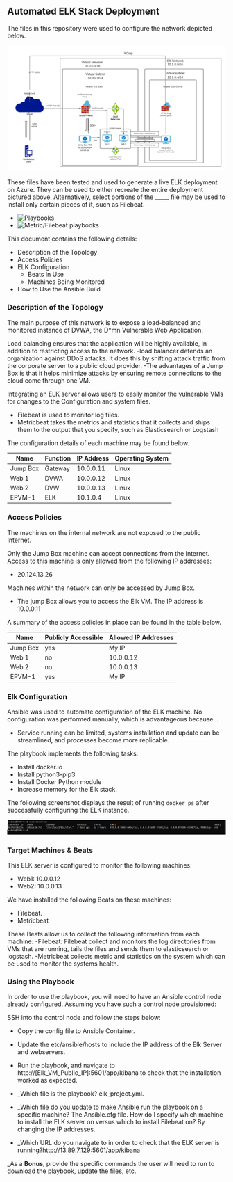 ## Automated ELK Stack Deployment

The files in this repository were used to configure the network depicted below.

![Elk Project Diagram](./Diagrams/Elk_Project_Diagram.png)

These files have been tested and used to generate a live ELK deployment on Azure. They can be used to either recreate the entire deployment pictured above. Alternatively, select portions of the _____ file may be used to install only certain pieces of it, such as Filebeat.

  - ![Playbooks](./Ansible/elk_project_playbook.yml)
  - ![Metric/Filebeat playbooks](./Ansible/Metricbeat_playbook.yml)

This document contains the following details:
- Description of the Topology
- Access Policies
- ELK Configuration
  - Beats in Use
  - Machines Being Monitored
- How to Use the Ansible Build


### Description of the Topology

The main purpose of this network is to expose a load-balanced and monitored instance of DVWA, the D*mn Vulnerable Web Application.

Load balancing ensures that the application will be highly available, in addition to restricting access to the network.
-load balancer defends an organization against DDoS attacks. It does this by shifting attack traffic from the corporate server to a public cloud provider.
-The advantages of a Jump Box is that it helps minimize attacks by ensuring remote connections to the cloud come through one VM.

Integrating an ELK server allows users to easily monitor the vulnerable VMs for changes to the Configuration and system files.
- Filebeat is used to monitor log files.
- Metricbeat takes the metrics and statistics that it collects and ships them to the output that you specify, such as Elasticsearch or Logstash

The configuration details of each machine may be found below.


| Name     | Function | IP Address | Operating System |
|----------|----------|------------|------------------|
| Jump Box | Gateway  | 10.0.0.11  | Linux            |
| Web 1    | DVWA     | 10.0.0.12  | Linux            |
| Web 2    | DVW      | 10.0.0.13  | Linux            |
| EPVM-1   | ELK      | 10.1.0.4   | Linux            |

### Access Policies

The machines on the internal network are not exposed to the public Internet.

Only the Jump Box machine can accept connections from the Internet. Access to this machine is only allowed from the following IP addresses:
- 20.124.13.26

Machines within the network can only be accessed by Jump Box.
- The jump Box allows you to access the Elk VM. The IP address is 10.0.0.11

 A summary of the access policies in place can be found in the table below.

| Name     | Publicly Accessible | Allowed IP Addresses |
|----------|---------------------|----------------------|
| Jump Box | yes                 | My IP                |
| Web 1    | no                  | 10.0.0.12            |
| Web 2    | no                  | 10.0.0.13            |
| EPVM-1   | yes                 | My IP                |

### Elk Configuration

Ansible was used to automate configuration of the ELK machine. No configuration was performed manually, which is advantageous because...
- Service running can be limited, systems installation and update can be streamlined, and processes become more replicable.

The playbook implements the following tasks:
- Install docker.io
- Install python3-pip3
- Install Docker Python module
- Increase memory for the Elk stack.

The following screenshot displays the result of running `docker ps` after successfully configuring the ELK instance.

![docker ps output](./Diagrams/DPSOutput.PNG)

### Target Machines & Beats
This ELK server is configured to monitor the following machines:
- Web1: 10.0.0.12
- Web2: 10.0.0.13

We have installed the following Beats on these machines:
- Filebeat.
- Metricbeat

These Beats allow us to collect the following information from each machine:
-Filebeat: Filebeat collect and monitors the log directories from VMs that are running, tails the files and sends them to elasticsearch or logstash.
-Metricbeat collects metric and statistics on the system which can be used to monitor the systems health.
### Using the Playbook
In order to use the playbook, you will need to have an Ansible control node already configured. Assuming you have such a control node provisioned:

SSH into the control node and follow the steps below:
- Copy the config file to Ansible Container.
- Update the etc/ansible/hosts to include the IP address of the Elk Server and webservers.
- Run the playbook, and navigate to http://[Elk_VM_Public_IP]:5601/app/kibana to check that the installation worked as expected.


- _Which file is the playbook? elk_project.yml.  
- _Which file do you update to make Ansible run the playbook on a specific machine? The Ansible.cfg file. How do I specify which machine to install the ELK server on versus which to install Filebeat on? By changing the IP addresses.
- _Which URL do you navigate to in order to check that the ELK server is running?http://13.89.7.129:5601/app/kibana

_As a **Bonus**, provide the specific commands the user will need to run to download the playbook, update the files, etc.
